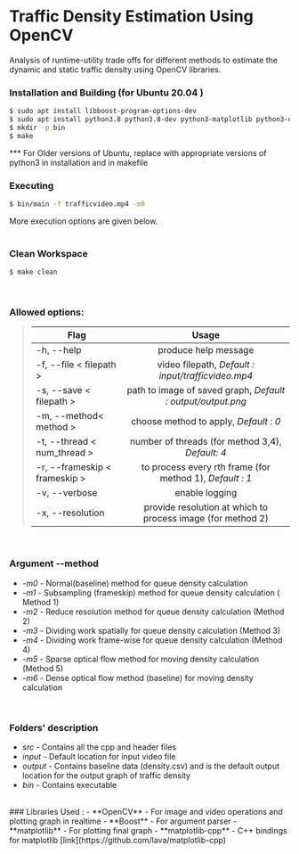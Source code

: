 # Traffic Density Estimation Using OpenCV

Analysis of runtime-utility trade offs for different methods to estimate the dynamic and static traffic density using OpenCV libraries.  

### Installation and Building (for Ubuntu 20.04 )

``` bash
$ sudo apt install libboost-program-options-dev
$ sudo apt install python3.8 python3.8-dev python3-matplotlib python3-numpy
$ mkdir -p bin
$ make
```  
*** For Older versions of Ubuntu, replace with appropriate versions of python3 in installation and in makefile

### Executing 
``` bash
$ bin/main -f trafficvideo.mp4 -m0
```  
More execution options are given below.
<br/>
<br/>

### Clean Workspace
``` bash
$ make clean
```

<br/>

### Allowed options:
>| Flag      | Usage           |
>| ------------- |:-------------:|
>| -h, --help                     | produce help message |
>| -f, --file < filepath >    | video filepath, *Default : input/trafficvideo.mp4*      |
>| -s, --save < filepath >    | path to image of saved graph,  *Default : output/output.png*   |
>| -m, --method< method >      | choose method to apply,  *Default : 0* |
>| -t, --thread < num_thread >  | number of threads (for method 3,4), *Default: 4* |
>| -r, --frameskip < frameskip >    | to process every rth frame (for method 1), *Default : 1*      |
>| -v, --verbose    | enable logging |
>| -x, --resolution  | provide resolution at which to process image (for method 2)
<br/>

### Argument --method
- *-m0* - Normal(baseline) method for queue density calculation
- *-m1* - Subsampling (frameskip) method for queue density calculation ( Method 1)
- *-m2* - Reduce resolution method for queue density calculation (Method 2)
- *-m3* - Dividing work spatially for queue density calculation (Method 3)
- *-m4* - Dividing work frame-wise for queue density calculation (Method 4)
- *-m5* - Sparse optical flow method for moving density calculation (Method 5)
- *-m6* - Dense optical flow method (baseline) for moving density calculation
<br>

### Folders' description
- *src* - Contains all the cpp and header files
- *input* - Default location for input video file
- *output* - Contains baseline data (density.csv) and is the default output location for the output graph of traffic density
- *bin* - Contains executable

<br>
### Libraries Used :
- **OpenCV** - For image and video operations and plotting graph in realtime 
- **Boost** - For argument parser
- **matplotlib** - For plotting final graph 
- **matplotlib-cpp** - C++ bindings for matplotlib [link](https://github.com/lava/matplotlib-cpp)



